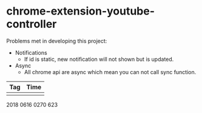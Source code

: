 #  chrome-extension-youtube-controller

Problems met in developing this project:

+ Notifications
  + If id is static, new notification will not shown but is updated.
+ Async
  + All chrome api are async which mean you can not call sync function.





| Tag  | Time |
| ---- | ---- |
|      |      |

2018 0616 0270 623 